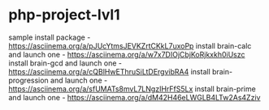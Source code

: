 # php-project-lvl1
sample install package - https://asciinema.org/a/pJUcYtmsJEVKZrtCKkL7uxoPp
install brain-calc and launch one - https://asciinema.org/a/w7x7DIOjCbjKoRjkxkh0iUszc
install brain-gcd and launch one - https://asciinema.org/a/cQBlHwEThruSiLtDErgvibRA4
install brain-progression and launch one - https://asciinema.org/a/sfUMATs8mvL7LNgzIHrFfS5Lx
install brain-prime and launch one - https://asciinema.org/a/dM42H46eLWGLB4LTw2As4Zziv
